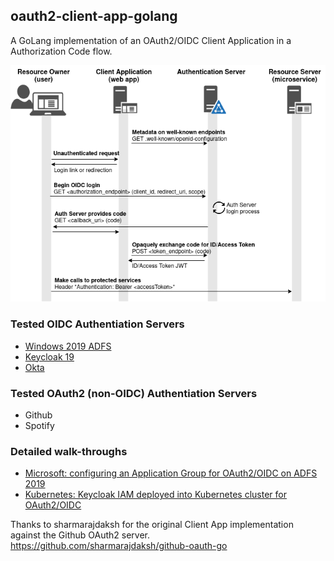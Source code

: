 ##  oauth2-client-app-golang ##

A GoLang implementation of an OAuth2/OIDC Client Application in a Authorization Code flow.

![OAuth2/OIDC Entities](https://github.com/fabianlee/oauth2-client-app-golang/raw/main/diagrams/oauth2-oidc-entities.drawio.png)

### Tested OIDC Authentiation Servers

* [Windows 2019 ADFS](https://fabianlee.org/2022/08/22/microsoft-configuring-an-application-group-for-oauth2-oidc-on-adfs-2019/)
* [Keycloak 19](https://fabianlee.org/2022/09/10/kubernetes-keycloak-iam-deployed-into-kubernetes-cluster-for-oauth2-oidc/)
* [Okta](https://developer.okta.com)

### Tested OAuth2 (non-OIDC) Authentiation Servers

* Github
* Spotify

### Detailed walk-throughs

* [Microsoft: configuring an Application Group for OAuth2/OIDC on ADFS 2019](https://fabianlee.org/2022/08/22/microsoft-configuring-an-application-group-for-oauth2-oidc-on-adfs-2019/)
* [Kubernetes: Keycloak IAM deployed into Kubernetes cluster for OAuth2/OIDC ](https://fabianlee.org/2022/09/10/kubernetes-keycloak-iam-deployed-into-kubernetes-cluster-for-oauth2-oidc/)


Thanks to sharmarajdaksh for the original Client App implementation against the Github OAuth2 server.
https://github.com/sharmarajdaksh/github-oauth-go

